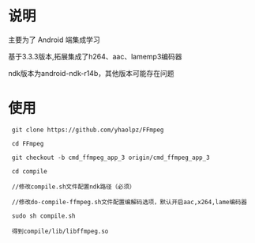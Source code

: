 
说明
===
主要为了 Android 端集成学习

基于3.3.3版本,拓展集成了h264、aac、lamemp3编码器

ndk版本为android-ndk-r14b，其他版本可能存在问题

使用
===

```
 git clone https://github.com/yhaolpz/FFmpeg

 cd FFmpeg

 git checkout -b cmd_ffmpeg_app_3 origin/cmd_ffmpeg_app_3

 cd compile

 //修改compile.sh文件配置ndk路径（必须）

 //修改do-compile-ffmpeg.sh文件配置编解码选项，默认开启aac,x264,lame编码器

 sudo sh compile.sh

 得到compile/lib/libffmpeg.so
```



